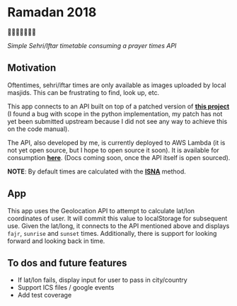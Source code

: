 # Ramadan 2018
🎉🎈🎂🍾🎊🍻💃

*Simple Sehri/Iftar timetable consuming a prayer times API*


## Motivation

Oftentimes, sehri/iftar times are only available as images uploaded by local masjids. This can be frustrating to find, look up, etc.

This app connects to an API built on top of a patched version of **[this project](http://praytimes.org/manual)** (I found a bug with scope in the python implementation, my patch has not yet been submitted upstream because I did not see any way to achieve this on the code manual).

The API, also developed by me, is currently deployed to AWS Lambda (it is not yet open source, but I hope to open source it soon). It is available for consumption **[here](https://ksw1yk85j7.execute-api.us-east-1.amazonaws.com/prod/location/40.7128/-74.0059?date=1525343638)**. (Docs coming soon, once the API itself is open sourced).

**NOTE**: By default times are calculated with the **[ISNA](http://praytimes.org/wiki/Prayer_Times_Calculation)** method.

## App

This app uses the Geolocation API to attempt to calculate lat/lon coordinates of user. It will commit this value to localStorage for subsequent use. Given the lat/long, it connects to the API mentioned above and displays `fajr`, `sunrise` and `sunset` times. Additionally, there is support for looking forward and looking back in time.

## To dos and future features

* If lat/lon fails, display input for user to pass in city/country
* Support ICS files / google events
* Add test coverage
